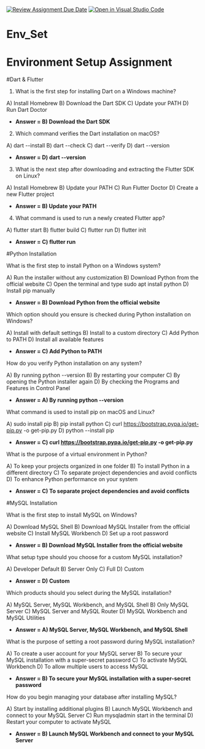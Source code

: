 [![Review Assignment Due Date](https://classroom.github.com/assets/deadline-readme-button-22041afd0340ce965d47ae6ef1cefeee28c7c493a6346c4f15d667ab976d596c.svg)](https://classroom.github.com/a/vnsr1XuU)
[![Open in Visual Studio Code](https://classroom.github.com/assets/open-in-vscode-2e0aaae1b6195c2367325f4f02e2d04e9abb55f0b24a779b69b11b9e10269abc.svg)](https://classroom.github.com/online_ide?assignment_repo_id=15666080&assignment_repo_type=AssignmentRepo)
# Env_Set

# Environment Setup Assignment

#Dart & Flutter

1. What is the first step for installing Dart on a Windows machine?

A) Install Homebrew
B) Download the Dart SDK
C) Update your PATH
D) Run Dart Doctor
+ **Answer = B) Download the Dart SDK**

2. Which command verifies the Dart installation on macOS?

A) dart --install
B) dart --check
C) dart --verify
D) dart --version
+ **Answer = D) dart --version**

3. What is the next step after downloading and extracting the Flutter SDK on Linux?

A) Install Homebrew
B) Update your PATH
C) Run Flutter Doctor
D) Create a new Flutter project
+ **Answer = B) Update your PATH**

4. What command is used to run a newly created Flutter app?

A) flutter start
B) flutter build
C) flutter run
D) flutter init
+ **Answer = C) flutter run**

#Python Installation

What is the first step to install Python on a Windows system?

A) Run the installer without any customization
B) Download Python from the official website
C) Open the terminal and type sudo apt install python
D) Install pip manually
+ **Answer = B) Download Python from the official website**
  
Which option should you ensure is checked during Python installation on Windows?

A) Install with default settings
B) Install to a custom directory
C) Add Python to PATH
D) Install all available features
+ **Answer = C) Add Python to PATH**
  
How do you verify Python installation on any system?

A) By running python --version
B) By restarting your computer
C) By opening the Python installer again
D) By checking the Programs and Features in Control Panel
+ **Answer = A) By running python --version**
  
What command is used to install pip on macOS and Linux?

A) sudo install pip
B) pip install python
C) curl https://bootstrap.pypa.io/get-pip.py -o get-pip.py
D) python --install pip
+ **Answer = C) curl https://bootstrap.pypa.io/get-pip.py -o get-pip.py**
  
What is the purpose of a virtual environment in Python?

A) To keep your projects organized in one folder
B) To install Python in a different directory
C) To separate project dependencies and avoid conflicts
D) To enhance Python performance on your system
+ **Answer = C) To separate project dependencies and avoid conflicts**
  
#MySQL Installation

What is the first step to install MySQL on Windows?

A) Download MySQL Shell
B) Download MySQL Installer from the official website
C) Install MySQL Workbench
D) Set up a root password
+ **Answer = B) Download MySQL Installer from the official website**
  
What setup type should you choose for a custom MySQL installation?

A) Developer Default
B) Server Only
C) Full
D) Custom
+ **Answer = D) Custom**
  
Which products should you select during the MySQL installation?

A) MySQL Server, MySQL Workbench, and MySQL Shell
B) Only MySQL Server
C) MySQL Server and MySQL Router
D) MySQL Workbench and MySQL Utilities
+ **Answer = A) MySQL Server, MySQL Workbench, and MySQL Shell**
  
What is the purpose of setting a root password during MySQL installation?

A) To create a user account for your MySQL server
B) To secure your MySQL installation with a super-secret password
C) To activate MySQL Workbench
D) To allow multiple users to access MySQL
+ **Answer = B) To secure your MySQL installation with a super-secret password**
  
How do you begin managing your database after installing MySQL?

A) Start by installing additional plugins
B) Launch MySQL Workbench and connect to your MySQL Server
C) Run mysqladmin start in the terminal
D) Restart your computer to activate MySQL
+ **Answer = B) Launch MySQL Workbench and connect to your MySQL Server**
